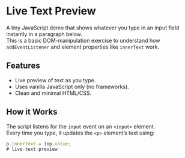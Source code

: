 # Live Text Preview

A tiny JavaScript demo that shows whatever you type in an input field instantly in a paragraph below.  
This is a basic DOM-manipulation exercise to understand how `addEventListener` and element properties like `innerText` work.

## Features
- Live preview of text as you type.
- Uses vanilla JavaScript only (no frameworks).
- Clean and minimal HTML/CSS.

## How it Works
The script listens for the `input` event on an `<input>` element.  
Every time you type, it updates the `<p>` element’s text using:

```js
p.innerText = inp.value;
# live-text-preview
